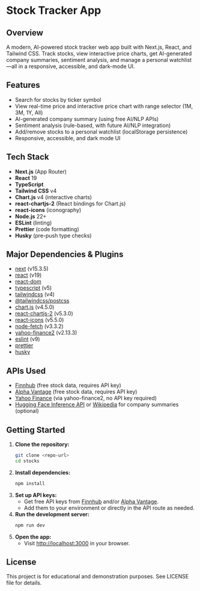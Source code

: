 # Stock Tracker App

## Overview
A modern, AI-powered stock tracker web app built with Next.js, React, and Tailwind CSS. Track stocks, view interactive price charts, get AI-generated company summaries, sentiment analysis, and manage a personal watchlist—all in a responsive, accessible, and dark-mode UI.

## Features
- Search for stocks by ticker symbol
- View real-time price and interactive price chart with range selector (1M, 3M, 1Y, All)
- AI-generated company summary (using free AI/NLP APIs)
- Sentiment analysis (rule-based, with future AI/NLP integration)
- Add/remove stocks to a personal watchlist (localStorage persistence)
- Responsive, accessible, and dark mode UI

## Tech Stack
- **Next.js** (App Router)
- **React** 19
- **TypeScript**
- **Tailwind CSS** v4
- **Chart.js** v4 (interactive charts)
- **react-chartjs-2** (React bindings for Chart.js)
- **react-icons** (iconography)
- **Node.js** 22+
- **ESLint** (linting)
- **Prettier** (code formatting)
- **Husky** (pre-push type checks)

## Major Dependencies & Plugins
- [next](https://nextjs.org/) (v15.3.5)
- [react](https://react.dev/) (v19)
- [react-dom](https://react.dev/)
- [typescript](https://www.typescriptlang.org/) (v5)
- [tailwindcss](https://tailwindcss.com/) (v4)
- [@tailwindcss/postcss](https://www.npmjs.com/package/@tailwindcss/postcss)
- [chart.js](https://www.chartjs.org/) (v4.5.0)
- [react-chartjs-2](https://github.com/reactchartjs/react-chartjs-2) (v5.3.0)
- [react-icons](https://react-icons.github.io/react-icons/) (v5.5.0)
- [node-fetch](https://www.npmjs.com/package/node-fetch) (v3.3.2)
- [yahoo-finance2](https://github.com/gadicc/node-yahoo-finance2) (v2.13.3)
- [eslint](https://eslint.org/) (v9)
- [prettier](https://prettier.io/)
- [husky](https://typicode.github.io/husky/)

## APIs Used
- [Finnhub](https://finnhub.io/) (free stock data, requires API key)
- [Alpha Vantage](https://www.alphavantage.co/) (free stock data, requires API key)
- [Yahoo Finance](https://finance.yahoo.com/) (via yahoo-finance2, no API key required)
- [Hugging Face Inference API](https://huggingface.co/inference-api) or [Wikipedia](https://en.wikipedia.org/w/api.php) for company summaries (optional)

## Getting Started
1. **Clone the repository:**
   ```sh
   git clone <repo-url>
   cd stocks
   ```
2. **Install dependencies:**
   ```sh
   npm install
   ```
3. **Set up API keys:**
   - Get free API keys from [Finnhub](https://finnhub.io/) and/or [Alpha Vantage](https://www.alphavantage.co/).
   - Add them to your environment or directly in the API route as needed.
4. **Run the development server:**
   ```sh
   npm run dev
   ```
5. **Open the app:**
   - Visit [http://localhost:3000](http://localhost:3000) in your browser.

## License
This project is for educational and demonstration purposes. See LICENSE file for details.
